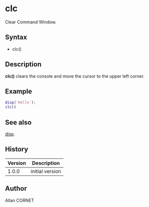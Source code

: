 

# clc

Clear Command Window.

## Syntax

- clc()

## Description


  <p><b>clc()</b> clears the console and move the cursor to the upper left corner.</p>


## Example

```matlab
disp('Hello');
clc()
```

## See also

[disp](../display_format/disp.md).
## History

|Version|Description|
|------|------|
|1.0.0|initial version|


## Author

Allan CORNET



